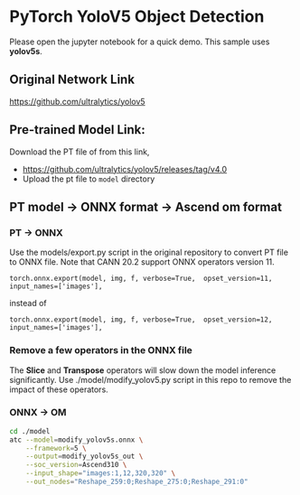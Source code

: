 # PyTorch YoloV5 Object Detection
Please open the jupyter notebook for a quick demo. This sample uses  **yolov5s**. 

## Original Network Link

https://github.com/ultralytics/yolov5

## Pre-trained Model Link:

Download the PT file of from this link,
- https://github.com/ultralytics/yolov5/releases/tag/v4.0
- Upload the pt file to `model` directory

## PT model -> ONNX format -> Ascend om format
### PT -> ONNX
Use the models/export.py script in the original repository to convert PT file to ONNX file. Note that CANN 20.2 support ONNX operators version 11.
```
torch.onnx.export(model, img, f, verbose=True,  opset_version=11, input_names=['images'],
```
instead of 
```
torch.onnx.export(model, img, f, verbose=True,  opset_version=12, input_names=['images'],
```
### Remove a few operators in the ONNX file
The  **Slice** and  **Transpose** operators will slow down the model inference significantly. Use ./model/modify_yolov5.py script in this repo to remove the impact of these operators.

### ONNX -> OM
```bash
cd ./model
atc --model=modify_yolov5s.onnx \
    --framework=5 \
    --output=modify_yolov5s_out \
    --soc_version=Ascend310 \
    --input_shape="images:1,12,320,320" \
    --out_nodes="Reshape_259:0;Reshape_275:0;Reshape_291:0"
```